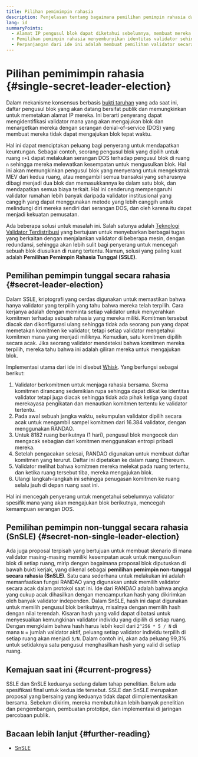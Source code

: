 ```yaml
---
title: Pilihan pemimimpin rahasia
description: Penjelasan tentang bagaimana pemilihan pemimpin rahasia dapat membantu melindungi validator dari serangan
lang: id
summaryPoints:
  - Alamat IP pengusul blok dapat diketahui sebelumnya, membuat mereka rentan terhadap serangan
  - Pemilihan pemimpin rahasia menyembunyikan identitas validator sehingga tidak dapat diketahui sebelumnya
  - Perpanjangan dari ide ini adalah membuat pemilihan validator secara acak di setiap ruang.
---
```


# Pilihan pemimimpin rahasia {#single-secret-leader-election}

Dalam mekanisme konsensus berbasis [bukti taruhan](/developers/docs/consensus-mechanisms/pos) yang ada saat ini, daftar pengusul blok yang akan datang bersifat publik dan memungkinkan untuk memetakan alamat IP mereka. Ini berarti penyerang dapat mengidentifikasi validator mana yang akan mengajukan blok dan menargetkan mereka dengan serangan denial-of-service (DOS) yang membuat mereka tidak dapat mengajukan blok tepat waktu.

Hal ini dapat menciptakan peluang bagi penyerang untuk mendapatkan keuntungan. Sebagai contoh, seorang pengusul blok yang dipilih untuk ruang `n+1` dapat melakukan serangan DOS terhadap pengusul blok di ruang `n` sehingga mereka melewatkan kesempatan untuk mengusulkan blok. Hal ini akan memungkinkan pengusul blok yang menyerang untuk mengekstrak MEV dari kedua ruang, atau mengambil semua transaksi yang seharusnya dibagi menjadi dua blok dan memasukkannya ke dalam satu blok, dan mendapatkan semua biaya terkait. Hal ini cenderung mempengaruhi validator rumahan lebih banyak daripada validator institusional yang canggih yang dapat menggunakan metode yang lebih canggih untuk melindungi diri mereka sendiri dari serangan DOS, dan oleh karena itu dapat menjadi kekuatan pemusatan.

Ada beberapa solusi untuk masalah ini. Salah satunya adalah [Teknologi Validator Terdistribusi](https://github.com/ethereum/distributed-validator-specs) yang bertujuan untuk menyebarkan berbagai tugas yang berkaitan dengan menjalankan validator di beberapa mesin, dengan redundansi, sehingga akan lebih sulit bagi penyerang untuk mencegah sebuah blok diusulkan di ruang tertentu. Namun, solusi yang paling kuat adalah **Pemilihan Pemimpin Rahasia Tunggal (SSLE)**.

## Pemilihan pemimpin tunggal secara rahasia {#secret-leader-election}

Dalam SSLE, kriptografi yang cerdas digunakan untuk memastikan bahwa hanya validator yang terpilih yang tahu bahwa mereka telah terpilih. Cara kerjanya adalah dengan meminta setiap validator untuk menyerahkan komitmen terhadap sebuah rahasia yang mereka miliki. Komitmen tersebut diacak dan dikonfigurasi ulang sehingga tidak ada seorang pun yang dapat memetakan komitmen ke validator, tetapi setiap validator mengetahui komitmen mana yang menjadi miliknya. Kemudian, satu komitmen dipilih secara acak. Jika seorang validator mendeteksi bahwa komitmen mereka terpilih, mereka tahu bahwa ini adalah giliran mereka untuk mengajukan blok.

Implementasi utama dari ide ini disebut [Whisk](https://ethresear.ch/t/whisk-a-practical-shuffle-based-ssle-protocol-for-ethereum/11763). Yang berfungsi sebagai berikut:

1. Validator berkomitmen untuk menjaga rahasia bersama. Skema komitmen dirancang sedemikian rupa sehingga dapat diikat ke identitas validator tetapi juga diacak sehingga tidak ada pihak ketiga yang dapat merekayasa pengikatan dan menautkan komitmen tertentu ke validator tertentu.
2. Pada awal sebuah jangka waktu, sekumpulan validator dipilih secara acak untuk mengambil sampel komitmen dari 16.384 validator, dengan menggunakan RANDAO.
3. Untuk 8182 ruang berikutnya (1 hari), pengusul blok mengocok dan mengacak sebagian dari komitmen menggunakan entropi pribadi mereka.
4. Setelah pengacakan selesai, RANDAO digunakan untuk membuat daftar komitmen yang terurut. Daftar ini dipetakan ke dalam ruang Ethereum.
5. Validator melihat bahwa komitmen mereka melekat pada ruang tertentu, dan ketika ruang tersebut tiba, mereka mengajukan blok.
6. Ulangi langkah-langkah ini sehingga penugasan komitmen ke ruang selalu jauh di depan ruang saat ini.

Hal ini mencegah penyerang untuk mengetahui sebelumnya validator spesifik mana yang akan mengajukan blok berikutnya, mencegah kemampuan serangan DOS.

## Pemilihan pemimpin non-tunggal secara rahasia (SnSLE) {#secret-non-single-leader-election}

Ada juga proposal terpisah yang bertujuan untuk membuat skenario di mana validator masing-masing memiliki kesempatan acak untuk mengusulkan blok di setiap ruang, mirip dengan bagaimana proposal blok diputuskan di bawah bukti kerjak, yang dikenal sebagai **pemilihan pemimpin non-tunggal secara rahasia (SnSLE)**. Satu cara sederhana untuk melakukan ini adalah memanfaatkan fungsi RANDAO yang digunakan untuk memilih validator secara acak dalam protokol saat ini. Ide dari RANDAO adalah bahwa angka yang cukup acak dihasilkan dengan mencampurkan hash yang dikirimkan oleh banyak validator independen. Dalam SnSLE, hash ini dapat digunakan untuk memilih pengusul blok berikutnya, misalnya dengan memilih hash dengan nilai terendah. Kisaran hash yang valid dapat dibatasi untuk menyesuaikan kemungkinan validator individu yang dipilih di setiap ruang. Dengan mengklaim bahwa hash harus lebih kecil dari `2^256 * 5 / N` di mana `N` = jumlah validator aktif, peluang setiap validator individu terpilih di setiap ruang akan menjadi `5/N`. Dalam contoh ini, akan ada peluang 99,3% untuk setidaknya satu pengusul menghasilkan hash yang valid di setiap ruang.

## Kemajuan saat ini {#current-progress}

SSLE dan SnSLE keduanya sedang dalam tahap penelitian. Belum ada spesifikasi final untuk kedua ide tersebut. SSLE dan SnSLE merupakan proposal yang bersaing yang keduanya tidak dapat diimplementasikan bersama. Sebelum dikirim, mereka membutuhkan lebih banyak penelitian dan pengembangan, pembuatan prototipe, dan implementasi di jaringan percobaan publik.

## Bacaan lebih lanjut {#further-reading}

- [SnSLE](https://ethresear.ch/t/secret-non-single-leader-election/11789)
